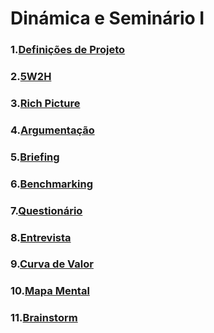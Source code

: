 # Dinámica e Seminário I


### 1.[Definições de Projeto](docs/DS/dinamica-e-seminario-1/DefinicoesDeProjeto.md)
### 2.[5W2H](docs/DS/dinamica-e-seminario-1/5W2H.md)
### 3.[Rich Picture](docs/DS/dinamica-e-seminario-1/RichPicture.md)
### 4.[Argumentação](docs/DS/dinamica-e-seminario-1/Argumentacao.md)
### 5.[Briefing](docs/DS/dinamica-e-seminario-1/Briefing.md)
### 6.[Benchmarking](docs/DS/dinamica-e-seminario-1/Benchmarking.md)
### 7.[Questionário](docs/DS/dinamica-e-seminario-1/AnaliseQuestionario.md)
### 8.[Entrevista](docs/DS/dinamica-e-seminario-1/Entrevista.md)
### 9.[Curva de Valor](docs/DS/dinamica-e-seminario-1/CurvadeValor.md)
### 10.[Mapa Mental](docs/DS/dinamica-e-seminario-1/MapaMental.md)
### 11.[Brainstorm](docs/DS/dinamica-e-seminario-1/Brainstorm.md)
